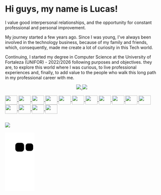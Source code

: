 <h1>Hi guys, my name is Lucas!</h1> 
<p>I value good interpersonal relationships, and the opportunity for constant professional and personal improvement.

My journey started a few years ago. Since I was young, I've always been involved in the technology business, because of my family and friends, which, consequently, made me create a lot of curiosity in this Tech world.

Continuing, I started my degree in Computer Science at the University of Fortaleza (UNIFOR) - 2022/2026 following purposes and objectives. they are, to explore this world where I was curious, to live professional experiences and, finally, to add value to the people who walk this long path in my professional career with me.</p>
<div align="center">
  <a href="https://github.com/lucascafeee">
  <img width="48%"   src="https://github-readme-stats.vercel.app/api?username=lucascafeee&show_icons=true&theme=dracula&include_all_commits=true&count_private=true"/>
  <img img width="47%"  src="https://github-readme-stats.vercel.app/api/top-langs/?username=lucascafeee&layout=compact&langs_count=7&theme=dracula"/>
</div>
<div style="display: inline_block"><br>
  <img align="center"  height="30" width="40" src="https://cdn.jsdelivr.net/gh/devicons/devicon/icons/javascript/javascript-plain.svg">
  <img align="center"  height="30" width="40" src="https://cdn.jsdelivr.net/gh/devicons/devicon/icons/react/react-original.svg">
  <img align="center"  height="30" width="40" src="https://cdn.jsdelivr.net/gh/devicons/devicon/icons/html5/html5-original-wordmark.svg">
  <img align="center"  height="30" width="40" src="https://cdn.jsdelivr.net/gh/devicons/devicon/icons/css3/css3-original-wordmark.svg">
  <img align="center" " height="30" width="40" src="https://cdn.jsdelivr.net/gh/devicons/devicon/icons/csharp/csharp-original.svg">
  <img align="center"  height="30" width="40" src="https://cdn.jsdelivr.net/gh/devicons/devicon/icons/angularjs/angularjs-original.svg" />
  <img align="center"  height="30" width="40" src="https://cdn.jsdelivr.net/gh/devicons/devicon/icons/git/git-original.svg" />
  <img align="center"  height="30" width="40" src="https://cdn.jsdelivr.net/gh/devicons/devicon/icons/java/java-original-wordmark.svg" />
  <img align="center"  height="30" width="40" src="https://cdn.jsdelivr.net/gh/devicons/devicon/icons/mysql/mysql-plain-wordmark.svg" />
  <img align="center"  height="30" width="40" src="https://cdn.jsdelivr.net/gh/devicons/devicon/icons/nodejs/nodejs-plain.svg" />
  <img align="center"  height="30" width="40" src="https://cdn.jsdelivr.net/gh/devicons/devicon/icons/php/php-plain.svg" />
  <img align="center"  height="30" width="40" src="https://cdn.jsdelivr.net/gh/devicons/devicon/icons/postgresql/postgresql-original-wordmark.svg" />
  <img align="center"  height="30" width="40" src="https://cdn.jsdelivr.net/gh/devicons/devicon/icons/vscode/vscode-original.svg" />
  <img align="center"  height="30" width="40" src="https://cdn.jsdelivr.net/gh/devicons/devicon/icons/visualstudio/visualstudio-plain.svg" />
  <img align="center"  height="30" width="40" src="https://cdn.jsdelivr.net/gh/devicons/devicon/icons/vuejs/vuejs-original.svg" />
</div>

##

<div>
  <a href="https://www.linkedin.com/in/lucascafe/" target="_blank"><img src="https://img.shields.io/badge/-LinkedIn-%230077B5?style=for-the-badge&logo=linkedin&logoColor=white" target="_blank"></a> 
</div>

![Snake animation](https://github.com/lucascafeee/lucascafeee/blob/output/github-contribution-grid-snake.svg)
